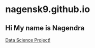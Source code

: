 # nagensk9.github.io
## Hi My name is Nagendra

<a href="https://github.com/nagensk9/INDE577_ML">Data Science Project!</a>

